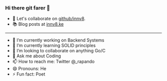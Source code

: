 ### Hi there git farer 👋

- 🤗 Let's collaborate on [github/innv8](https://github.com/innv8). 
- 📚 Blog posts at [innv8.ke](https://innv8.ke)

---

- 🔭 I’m currently working on Backend Systems 
- 🌱 I’m currently learning SOLID principles
- 👯 I’m looking to collaborate on anything Go/C     <!-- - 🤔 I’m looking for help with -->
- 💬 Ask me about Coding
- 📫 How to reach me: Twitter @_rapando
- 😄 Pronouns: He
- ⚡ Fun fact: Poet
